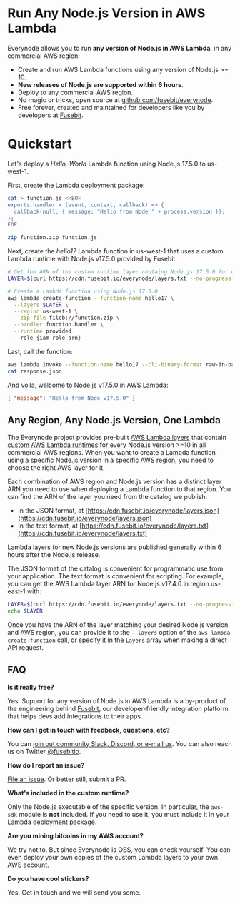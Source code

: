 # Run Any Node.js Version in AWS Lambda

Everynode allows you to run **any version of Node.js in AWS Lambda**, in any commercial AWS region:

- Create and run AWS Lambda functions using any version of Node.js >= 10.
- **New releases of Node.js are supported within 6 hours**.
- Deploy to any commercial AWS region.
- No magic or tricks, open source at [github.com/fusebit/everynode](https://github.com/fusebit/everynode).
- Free forever, created and maintained for developers like you by developers at [Fusebit](https://fusebit.io).

# Quickstart

Let's deploy a _Hello, World_ Lambda function using Node.js 17.5.0 to us-west-1.

First, create the Lambda deployment package:

```bash
cat > function.js <<EOF
exports.handler = (event, context, callback) => {
  callback(null, { message: "Hello from Node " + process.version });
};
EOF

zip function.zip function.js
```

Next, create the _hello17_ Lambda function in us-west-1 that uses a custom Lambda runtime with Node.js v17.5.0 provided by Fusebit:

```bash
# Get the ARN of the custom runtime layer containg Node.js 17.5.0 for us-west-1
LAYER=$(curl https://cdn.fusebit.io/everynode/layers.txt --no-progress-meter | grep 'us-west-1 17.5.0' | awk '{ print $3 }')

# Create a Lambda function using Node.js 17.5.0
aws lambda create-function --function-name hello17 \
  --layers $LAYER \
  --region us-west-1 \
  --zip-file fileb://function.zip \
  --handler function.handler \
  --runtime provided
  --role {iam-role-arn}
```

Last, call the function:

```bash
aws lambda invoke --function-name hello17 --cli-binary-format raw-in-base64-out response.json
cat response.json
```

And voila, welcome to Node.js v17.5.0 in AWS Lambda:

```json
{ "message": "Hello from Node v17.5.0" }
```

## Any Region, Any Node.js Version, One Lambda

The Everynode project provides pre-built [AWS Lambda layers](https://docs.aws.amazon.com/lambda/latest/dg/configuration-layers.html) that contain [custom AWS Lambda runtimes](https://docs.aws.amazon.com/lambda/latest/dg/runtimes-custom.html) for every Node.js version >=10 in all commercial AWS regions. When you want to create a Lambda function using a specific Node.js version in a specific AWS region, you need to choose the right AWS layer for it.

Each combination of AWS region and Node.js version has a distinct layer ARN you need to use when deploying a Lambda function to that region. You can find the ARN of the layer you need from the catalog we publish:

- In the JSON format, at [https://cdn.fusebit.io/everynode/layers.json](https://cdn.fusebit.io/everynode/layers.json)
- In the text format, at [https://cdn.fusebit.io/everynode/layers.txt](https://cdn.fusebit.io/everynode/layers.txt)

Lambda layers for new Node.js versions are published generally within 6 hours after the Node.js release.

The JSON format of the catalog is convenient for programmatic use from your application. The text format is convenient for scripting. For example, you can get the AWS Lambda layer ARN for Node.js v17.4.0 in region us-east-1 with:

```bash
LAYER=$(curl https://cdn.fusebit.io/everynode/layers.txt --no-progress-meter | grep 'us-east-1 17.4.0' | awk '{ print $3 }')
echo $LAYER
```

Once you have the ARN of the layer matching your desired Node.js version and AWS region, you can provide it to the `--layers` option of the `aws lambda create-function` call, or specify it in the `Layers` array when making a direct API request.

## FAQ

**Is it really free?**

Yes. Support for any version of Node.js in AWS Lambda is a by-product of the engineering behind [Fusebit](https://fusebit.io), our developer-friendly integration platform that helps devs add integrations to their apps.

**How can I get in touch with feedback, questions, etc?**

You can [join out community Slack, Discord, or e-mail us](https://fusebit.io/contact/). You can also reach us on Twitter [@fusebitio](https://twitter.com/fusebitio).

**How do I report an issue?**

[File an issue](https://github.com/fusebit/everynode/issues). Or better still, submit a PR.

**What's included in the custom runtime?**

Only the Node.js executable of the specific version. In particular, the `aws-sdk` module is **not** included. If you need to use it, you must include it in your Lambda deployment package.

**Are you mining bitcoins in my AWS account?**

We try not to. But since Everynode is OSS, you can check yourself. You can even deploy your own copies of the custom Lambda layers to your own AWS account.

**Do you have cool stickers?**

Yes. Get in touch and we will send you some.
